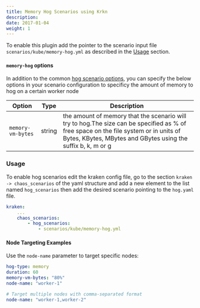 ```yaml
---
title: Memory Hog Scenarios using Krkn
description: 
date: 2017-01-04
weight: 1
---
```

To enable this plugin add the pointer to the scenario input file `scenarios/kube/memory-hog.yml` as described in the 
[Usage](#usage) section.

#### `memory-hog` options
In addition to the common [hog scenario options](../_index.md#common-options), you can specify the below options in your scenario configuration to specificy the amount of memory to hog on a certain worker node

| Option                | Type   |Description|
|-----------------------|--------|---|
|`memory-vm-bytes`| string | the amount of memory that the scenario will try to hog.The size can be specified as % of free space on the file system or in units of Bytes, KBytes, MBytes and GBytes using the suffix b, k, m or g | 


### Usage

To enable hog scenarios edit the kraken config file, go to the section `kraken -> chaos_scenarios` of the yaml structure
and add a new element to the list named `hog_scenarios` then add the desired scenario
pointing to the `hog.yaml` file.
```yaml
kraken:
    ...
    chaos_scenarios:
        - hog_scenarios:
            - scenarios/kube/memory-hog.yml
```

#### Node Targeting Examples

Use the `node-name` parameter to target specific nodes:

```yaml
hog-type: memory
duration: 60
memory-vm-bytes: "80%"
node-name: "worker-1"

# Target multiple nodes with comma-separated format
node-name: "worker-1,worker-2"
```
